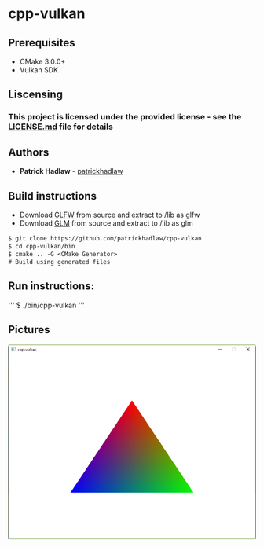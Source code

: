 # cpp-vulkan

## Prerequisites

* CMake 3.0.0+
* Vulkan SDK

## Liscensing

### This project is licensed under the provided license - see the [LICENSE.md](LICENSE.md) file for details

## Authors

* **Patrick Hadlaw** - [patrickhadlaw](https://github.com/patrickhadlaw)

## Build instructions

* Download [GLFW](http://www.glfw.org/download.html) from source and extract to /lib as glfw
* Download [GLM](https://glm.g-truc.net/0.9.8/index.html) from source and extract to /lib as glm

```
$ git clone https://github.com/patrickhadlaw/cpp-vulkan
$ cd cpp-vulkan/bin
$ cmake .. -G <CMake Generator>
# Build using generated files
```

## Run instructions: 

'''
$ ./bin/cpp-vulkan
'''

## Pictures

![Screenshot 1](https://raw.githubusercontent.com/patrickhadlaw/cpp-vulkan/master/screenshot_1.png?raw=true "")
